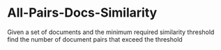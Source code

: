 # All-Pairs-Docs-Similarity
Given a set of documents and the minimum required similarity threshold find the number of document pairs that exceed the threshold
